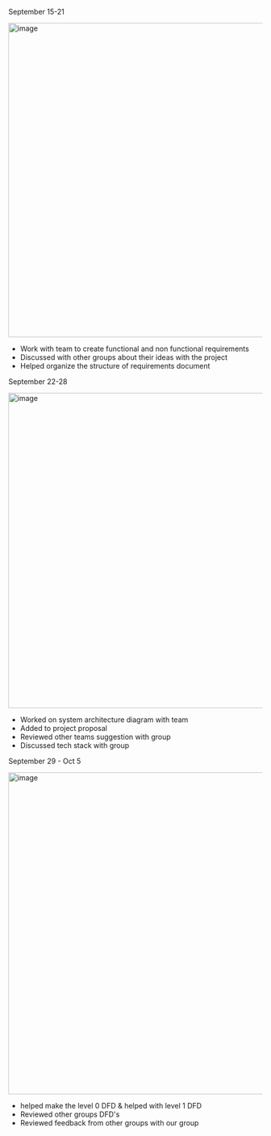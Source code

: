 
September 15-21

<img width="1069" height="622" alt="image" src="https://github.com/user-attachments/assets/3ebfb261-388d-4c7e-a261-48bf1b64e3c2" />

- Work with team to create functional and non functional requirements
- Discussed with other groups about their ideas with the project
- Helped organize the structure of requirements document

September 22-28

<img width="1087" height="624" alt="image" src="https://github.com/user-attachments/assets/9f56a55c-d0f2-421a-af64-4851ca4f6b85" />

- Worked on system architecture diagram with team
- Added to project proposal
- Reviewed other teams suggestion with group
- Discussed tech stack with group

September 29 - Oct 5


<img width="1090" height="637" alt="image" src="https://github.com/user-attachments/assets/f82c3e9c-3457-4514-93be-cc2e7545ca86" />

- helped make the level 0 DFD & helped with level 1 DFD
- Reviewed other groups DFD's
- Reviewed feedback from other groups with our group 
